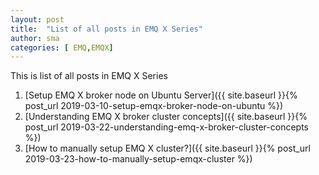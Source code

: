 ```yaml
---
layout: post
title:  "List of all posts in EMQ X Series"
author: sma
categories: [ EMQ,EMQX]
---
```

This is list of all posts in EMQ X Series

1. [Setup EMQ X broker node on Ubuntu Server]({{ site.baseurl }}{% post_url 2019-03-10-setup-emqx-broker-node-on-ubuntu %})
2. [Understanding EMQ X broker cluster concepts]({{ site.baseurl }}{% post_url 2019-03-22-understanding-emq-x-broker-cluster-concepts %})
3. [How to manually setup EMQ X cluster?]({{ site.baseurl }}{% post_url 2019-03-23-how-to-manually-setup-emqx-cluster %})